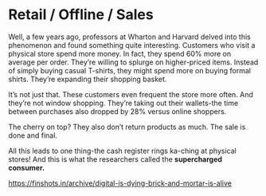 # Retail / Offline / Sales

Well, a few years ago, professors at Wharton and Harvard delved into this phenomenon and found something quite interesting. Customers who visit a physical store spend more money. In fact, they spend 60% more on average per order. They’re willing to splurge on higher-priced items. Instead of simply buying casual T-shirts, they might spend more on buying formal shirts. They’re expanding their shopping basket.

It’s not just that. These customers even frequent the store more often. And they’re not window shopping. They’re taking out their wallets-the time between purchases also dropped by 28% versus online shoppers.

The cherry on top? They also don’t return products as much. The sale is done and final.

All this leads to one thing-the cash register rings ka-ching at physical stores! And this is what the researchers called the **supercharged consumer.**

https://finshots.in/archive/digital-is-dying-brick-and-mortar-is-alive
